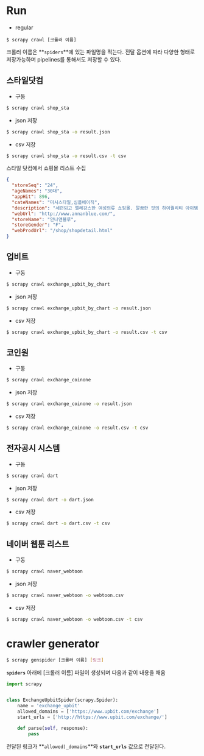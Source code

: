 # Run

* regular

```
$ scrapy crawl [크롤러 이름]
```

크롤러 이름은 **`spiders`**에 있는 파일명을 적는다. 전달 옵션에 따라 다양한 형태로 저장가능하며 pipelines를 통해서도 저장할 수 있다.

## 스타일닷컴

* 구동

```bash
$ scrapy crawl shop_sta
```

* json 저장

```bash
$ scrapy crawl shop_sta -o result.json
```

* csv 저장

```bash
$ scrapy crawl shop_sta -o result.csv -t csv
```

스타일 닷컴에서 쇼핑몰 리스트 수집


```json
{
  "storeSeq": "24", 
  "ageNames": "30대", 
  "appHit": 896, 
  "cateNames": "미시스타일,심플베이직", 
  "description": "세련되고 엘레강스한 여성의류 쇼핑몰. 깔끔한 핏의 하이퀄리티 아이템 판매", 
  "webUrl": "http://www.annanblue.com/", 
  "storeName": "안나앤블루", 
  "storeGender": "F", 
  "webProdUrl": "/shop/shopdetail.html"
}
```

## 업비트

* 구동

```bash
$ scrapy crawl exchange_upbit_by_chart
```

* json 저장

```bash
$ scrapy crawl exchange_upbit_by_chart -o result.json
```

* csv 저장

```bash
$ scrapy crawl exchange_upbit_by_chart -o result.csv -t csv
```

## 코인원

* 구동

```bash
$ scrapy crawl exchange_coinone
```

* json 저장

```bash
$ scrapy crawl exchange_coinone -o result.json
```

* csv 저장

```bash
$ scrapy crawl exchange_coinone -o result.csv -t csv
```

## 전자공시 시스템

* 구동

```bash
$ scrapy crawl dart
```

* json 저장

```bash
$ scrapy crawl dart -o dart.json
```

* csv 저장

```bash
$ scrapy crawl dart -o dart.csv -t csv
```

## 네이버 웹툰 리스트

* 구동

```bash
$ scrapy crawl naver_webtoon
```

* json 저장

```bash
$ scrapy crawl naver_webtoon -o webtoon.csv
```

* csv 저장

```bash
$ scrapy crawl naver_webtoon -o webtoon.csv -t csv    
```


# crawler generator

```bash
$ scrapy genspider [크롤러 이름] [링크]
```

**`spiders`** 아래에 [크롤러 이름] 파일이 생성되며 다음과 같이 내용을 채움

```py
import scrapy


class ExchangeUpbitSpider(scrapy.Spider):
    name = 'exchange_upbit'
    allowed_domains = ['https://www.upbit.com/exchange']
    start_urls = ['http://https://www.upbit.com/exchange/']

    def parse(self, response):
        pass

```

전달된 링크가 **`allowed)_domains`**와 **`start_urls`** 값으로 전달된다.